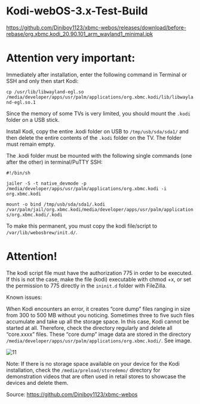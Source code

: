 # Kodi-webOS-3.x-Test-Build

https://github.com/Diniboy1123/xbmc-webos/releases/download/before-rebase/org.xbmc.kodi_20.90.101_arm_wayland1_minimal.ipk

# Attention very important:
Immediately after installation, enter the following command in Terminal or SSH and only then start Kodi:

`cp /usr/lib/libwayland-egl.so /media/developer/apps/usr/palm/applications/org.xbmc.kodi/lib/libwayland-egl.so.1`


Since the memory of some TVs is very limited, you should mount the `.kodi` folder on a USB stick.

Install Kodi, copy the entire .kodi folder on USB to `/tmp/usb/sda/sda1/` and then delete the entire contents of the `.kodi` folder on the TV. The folder must remain empty.

The .kodi folder must be mounted with the following single commands (one after the other) in terminal/PuTTY SSH:


`#!/bin/sh`

`jailer -S -t native_devmode -p /media/developer/apps/usr/palm/applications/org.xbmc.kodi -i org.xbmc.kodi`

`mount -o bind /tmp/usb/sda/sda1/.kodi /var/palm/jail/org.xbmc.kodi/media/developer/apps/usr/palm/applications/org.xbmc.kodi/.kodi`

To make this permanent, you must copy the kodi file/script to `/var/lib/webosbrew/init.d/`. 

# Attention! 
The kodi script file must have the authorization 775 in order to be executed. If this is not the case, make the file (kodi) executable with chmod +x, or set the permission to 775 directly in the `ininit.d` folder with FileZilla.

Known issues:

When Kodi encounters an error, it creates “core dump” files ranging in size from 300 to 500 MB without you noticing. Sometimes three to five such files accumulate and take up all the storage space. In this case, Kodi cannot be started at all. Therefore, check the directory regularly and delete all “core.xxxx” files. These “core dump” image data are stored in the directory ```/media/developer/apps/usr/palm/applications/org.xbmc.kodi/```. See image.

![11](https://github.com/user-attachments/assets/23036543-0a1e-47bb-ad4c-2dcb971d84c6)

Note:
If there is no storage space available on your device for the Kodi installation, check the ```/media/preload/storedemo/``` directory for demonstration videos that are often used in retail stores to showcase the devices and delete them.

Source: https://github.com/Diniboy1123/xbmc-webos
